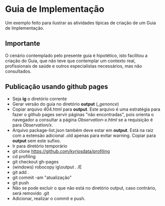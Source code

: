 # Guia de Implementação

Um exemplo feito para ilustrar as
atividades típicas de criação de um Guia de Implementação.

## Importante

O cenário contemplado pelo presente guia é hipotético, isto
facilitou a criação do Guia, que não teve que contemplar
um contexto real, profissionais de saúde e outros especialistas
necessários, mas não consultados.

## Publicação usando github pages

- Seja **ig** o diretório corrente
- Gerar versão do guia no diretório **output** (_\_genonce_)
- Copiar arquivo 404.html para **output**. Este arquivo é uma estratégia para
  fazer o github pages servir páginas "não encontradas", pois orienta o navegador a consultar
  a página _Observation-x.html_ se a requisição é para _Observation/x_.
- Arquivo package-list.json também deve estar em **output**. Está na raiz com a extensão adicional .old apenas para evitar warning. Copiar para **output** sem este sufixo.
- Ir para diretório temporário 
- git clone https://github.com/kyriosdata/profiling
- cd profiling
- git checkout gh-pages
- (windows) robocopy ig\output . /E
- git add .
- git commit -am "atualização"
- git push
- Não se pode excluir o que não está no diretório output, caso contrário, será removido .git
- Adicionar, realizar o commit e push.
